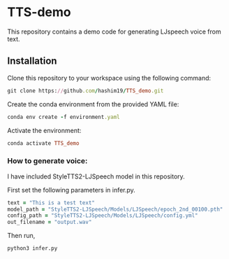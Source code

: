 # TTS-demo

This repository contains a demo code for generating LJspeech voice from text.

## Installation

Clone this repository to your workspace using the following command:
```ruby
git clone https://github.com/hashim19/TTS_demo.git
```

Create the conda environment from the provided YAML file:
```ruby
conda env create -f environment.yaml
```

Activate the environment:
```ruby
conda activate TTS_demo
```

### How to generate voice:
I have included StyleTTS2-LJSpeech model in this repository. 

First set the following parameters in infer.py.
```ruby
text = "This is a test text"
model_path = "StyleTTS2-LJSpeech/Models/LJSpeech/epoch_2nd_00100.pth"
config_path = "StyleTTS2-LJSpeech/Models/LJSpeech/config.yml"
out_filename = "output.wav"
```

Then run,
```
python3 infer.py
```